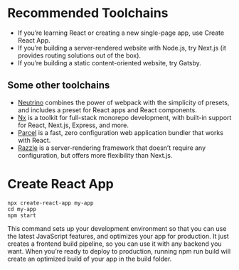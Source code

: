 # Recommended Toolchains

- If you’re learning React or creating a new single-page app, use Create React App.
- If you’re building a server-rendered website with Node.js, try Next.js (it provides routing solutions out of the box).
- If you’re building a static content-oriented website, try Gatsby.

## Some other toolchains
- [Neutrino](https://neutrinojs.org/) combines the power of webpack with the simplicity of presets, and includes a preset for React apps and React components.
- [Nx](https://nx.dev/react) is a toolkit for full-stack monorepo development, with built-in support for React, Next.js, Express, and more.
- [Parcel](https://parceljs.org/) is a fast, zero configuration web application bundler that works with React.
- [Razzle](https://github.com/jaredpalmer/razzle) is a server-rendering framework that doesn’t require any configuration, but offers more flexibility than Next.js.

# Create React App

```
npx create-react-app my-app
cd my-app
npm start
```

This command sets up your development environment so that you can use the latest JavaScript features, and optimizes your app for production. It just creates a frontend build pipeline, so you can use it with any backend you want. When you’re ready to deploy to production, running npm run build will create an optimized build of your app in the build folder.

<!--cd Create\ a\ new\ react\ app -->
